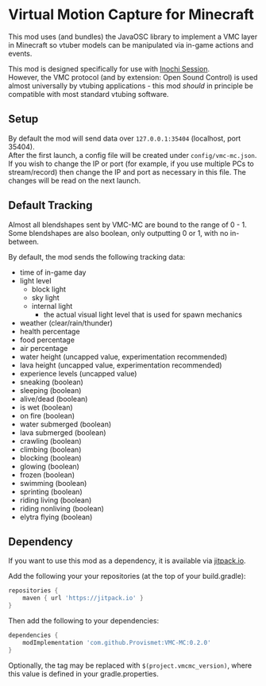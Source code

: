 # Virtual Motion Capture for Minecraft
This mod uses (and bundles) the JavaOSC library to implement a VMC layer in Minecraft so vtuber models can be manipulated via in-game actions and events.

This mod is designed specifically for use with [Inochi Session](https://github.com/Inochi2D/inochi-session).  
However, the VMC protocol (and by extension: Open Sound Control) is used almost universally by vtubing applications - this mod *should* in principle be compatible with most standard vtubing software.

## Setup
By default the mod will send data over `127.0.0.1:35404` (localhost, port 35404).  
After the first launch, a config file will be created under `config/vmc-mc.json`. If you wish to change the IP or port (for example, if you use multiple PCs to stream/record) then change the IP and port as necessary in this file. The changes will be read on the next launch.

## Default Tracking
Almost all blendshapes sent by VMC-MC are bound to the range of 0 - 1. Some blendshapes are also boolean, only outputting 0 or 1, with no in-between.

By default, the mod sends the following tracking data:
- time of in-game day
- light level
    - block light
    - sky light
    - internal light
        - the actual visual light level that is used for spawn mechanics
- weather (clear/rain/thunder)
- health percentage
- food percentage
- air percentage
- water height (uncapped value, experimentation recommended)
- lava height (uncapped value, experimentation recommended)
- experience levels (uncapped value)
- sneaking (boolean)
- sleeping (boolean)
- alive/dead (boolean)
- is wet (boolean)
- on fire (boolean)
- water submerged (boolean)
- lava submerged (boolean)
- crawling (boolean)
- climbing (boolean)
- blocking (boolean)
- glowing (boolean)
- frozen (boolean)
- swimming (boolean)
- sprinting (boolean)
- riding living (boolean)
- riding nonliving (boolean)
- elytra flying (boolean)

## Dependency
If you want to use this mod as a dependency, it is available via [jitpack.io](https://jitpack.io/#Provismet/VMC-MC/).

Add the following your your repositories (at the top of your build.gradle):
```gradle
repositories {
    maven { url 'https://jitpack.io' }
}
```

Then add the following to your dependencies:
```gradle
dependencies {
    modImplementation 'com.github.Provismet:VMC-MC:0.2.0'
}
```
Optionally, the tag may be replaced with `$(project.vmcmc_version)`, where this value is defined in your gradle.properties.

